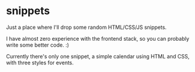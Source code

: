 # snippets
Just a place where I'll drop some random HTML/CSS/JS snippets.

I have almost zero experience with the frontend stack, so you can probably write some better code. :)

Currently there's only one snippet, a simple calendar using HTML and CSS, with three styles for events.
